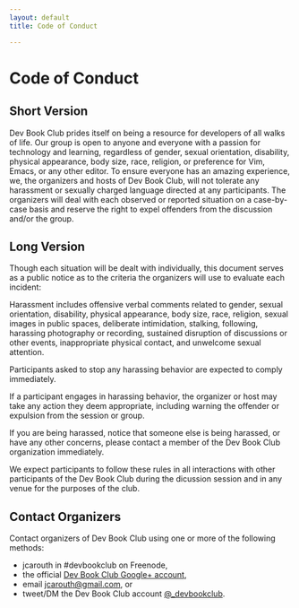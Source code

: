 ```yaml
---
layout: default
title: Code of Conduct

---
```

# Code of Conduct

## Short Version

Dev Book Club prides itself on being a resource for developers of all walks of life. Our group is open to anyone and everyone with a passion for technology and learning, regardless of gender, sexual orientation, disability, physical appearance, body size, race, religion, or preference for Vim, Emacs, or any other editor. To ensure everyone has an amazing experience, we, the organizers and hosts of Dev Book Club, will not tolerate any harassment or sexually charged language directed at any participants. The organizers will deal with each observed or reported situation on a case-by-case basis and reserve the right to expel offenders from the discussion and/or the group.

## Long Version

Though each situation will be dealt with individually, this document serves as a public notice as to the criteria the organizers will use to evaluate each incident:

Harassment includes offensive verbal comments related to gender, sexual orientation, disability, physical appearance, body size, race, religion, sexual images in public spaces, deliberate intimidation, stalking, following, harassing photography or recording, sustained disruption of discussions or other events, inappropriate physical contact, and unwelcome sexual attention.

Participants asked to stop any harassing behavior are expected to comply immediately.

If a participant engages in harassing behavior, the organizer or host may take any action they deem appropriate, including warning the offender or expulsion from the session or group.

If you are being harassed, notice that someone else is being harassed, or have any other concerns, please contact a member of the Dev Book Club organization immediately.

We expect participants to follow these rules in all interactions with other participants of the Dev Book Club during the dicussion session and in any venue for the purposes of the club.

## Contact Organizers

Contact organizers of Dev Book Club using one or more of the following methods:

* jcarouth in #devbookclub on Freenode, 
* the official [Dev Book Club Google+ account](https://plus.google.com/u/0/b/113250505599769873265/113250505599769873265/about), 
* email jcarouth@gmail.com, or 
* tweet/DM the Dev Book Club account [@_devbookclub](https://twitter.com/_devbookclub).
